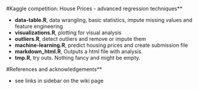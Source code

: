 #Kaggle competition: House Prices - advanced regression techniques**
* **data-table.R**, data wrangling, basic statistics, impute missing values and feature engineering
* **visualizations.R**, plotting for visual analysis
* **outliers.R**, detect outliers and remove or impute them
* **machine-learning.R**, predict housing prices and create submission file
* **markdown_html.R**, Outputs a html file with analysis.
* **tmp.R**, try outs. Nothing fancy and might be empty.

#References and acknowledgements**
* see links in sidebar on the wiki page
